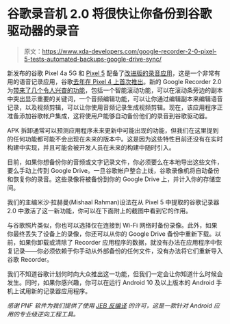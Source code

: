 # 谷歌录音机 2.0 将很快让你备份到谷歌驱动器的录音

> 原文：<https://www.xda-developers.com/google-recorder-2-0-pixel-5-tests-automated-backups-google-drive-sync/>

新发布的谷歌 Pixel 4a 5G 和 [Pixel 5](https://www.xda-developers.com/google-pixel-5-review/) 配备了[改进版的录音应用](https://www.xda-developers.com/google-recorder-2-0-pixel-5/)，这是一个非常有用的语音记录应用，谷歌[去年在 Pixel 4 上首次推出](https://www.xda-developers.com/google-recorder-app-pixel-4-download/)。新的 Google Recorder 2.0 为[带来了几个令人兴奋的功能](https://www.xda-developers.com/download-google-recorder-2-0-pixel-5-other-pixel-devices/)，包括一个智能滚动功能，可以在滚动条旁边的副本中突出显示重要的关键词，一个音频编辑功能，可以让你通过编辑副本来编辑语音记录，以及视频剪辑，可以让你使用音频记录生成视频剪辑。现在，该应用程序正准备添加谷歌帐户集成，这将使用户能够自动备份他们的录音到谷歌驱动器。

APK 拆卸通常可以预测应用程序未来更新中可能出现的功能，但我们在这里提到的任何功能都可能不会出现在未来的版本中。这是因为这些特性目前还没有在实时构建中实现，并且可能会被开发人员在未来的构建中随时引入。

目前，如果你想备份你的音频或文字记录文件，你必须要么在本地导出这些文件，要么手动上传到 Google Drive。一旦谷歌帐户整合上线，谷歌录像机将自动备份和恢复你的录音。这些录像将被备份到你的 Google Drive 上，并计入你的存储空间。

我们的主编米沙·拉赫曼(Mishaal Rahman)设法在从 Pixel 5 中提取的谷歌记录器 2.0 中激活了这一新功能，你可以在下面附上的截图中看到它的作用。

与谷歌照片类似，你也可以选择仅在连接到 Wi-Fi 网络时备份录像。此外，如果你最终丢失了设备上的录像，你还可以从你的 Google Drive 备份中重新下载。以前，如果你卸载或清除了 Recorder 应用程序的数据，就没有办法在应用程序中恢复记录——你必须依赖于你手动从外部备份的任何文件，没有办法将它们重新导入谷歌 Recorder。

我们不知道谷歌计划何时向大众推出这一功能，但我们一定会让你知道什么时候会发生。同时，如果你感兴趣，你可以在运行 Android 10 及以上版本的 Android 手机上试用新的记录器应用程序。

*感谢 PNF 软件为我们提供了使用* *[JEB 反编译](https://www.pnfsoftware.com/?aid=xdadev)* *的许可，这是一款针对 Android 应用的专业级逆向工程工具。*